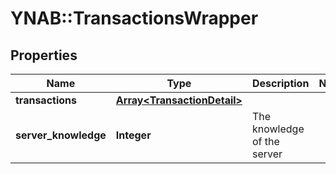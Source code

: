 # YNAB::TransactionsWrapper

## Properties
Name | Type | Description | Notes
------------ | ------------- | ------------- | -------------
**transactions** | [**Array&lt;TransactionDetail&gt;**](TransactionDetail.md) |  | 
**server_knowledge** | **Integer** | The knowledge of the server | 


